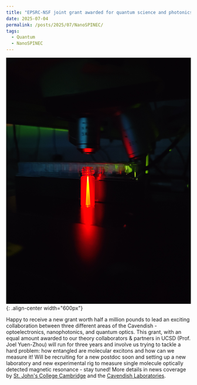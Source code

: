 ```yaml
---
title: "EPSRC-NSF joint grant awarded for quantum science and photonics"
date: 2025-07-04
permalink: /posts/2025/07/NanoSPINEC/
tags:
  - Quantum
  - NanoSPINEC
---
```

![Illustration](/images/NanoSPINEC.jpg){: .align-center width="600px"} 

Happy to receive a new grant worth half a million pounds to lead an exciting collaboration between three different areas of the Cavendish - optoelectronics, nanophotonics, and quantum optics. 
This grant, with an equal amount awarded to our theory collaborators & partners in UCSD (Prof. Joel Yuen-Zhou) will run for three years and involve us trying to tackle a hard problem: how entangled are molecular excitons and how can we measure it!
Will be recruiting for a new postdoc soon and setting up a new laboratory and new experimental rig to measure single molecule optically detected magnetic resonance - stay tuned!
More details in news coverage by [St. John's College Cambridge](https://www.joh.cam.ac.uk/about-us/news-and-research/new-ps500-000-funding-for-quest-to-solve-scientific-mysteries)	
and the [Cavendish Laboratories](https://www.phy.cam.ac.uk/news/cavendish-researchers-awarded-funding-to-advance-quantum-science-combined-with-chemistry/).
